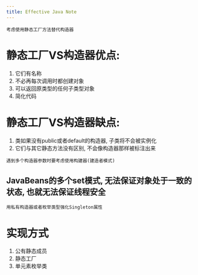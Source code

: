 ```yaml
---
title: Effective Java Note
---
```

    考虑使用静态工厂方法替代构造器
# 静态工厂VS构造器优点:
  1. 它们有名称
  2. 不必再每次调用时都创建对象
  3. 可以返回原类型的任何子类型对象
  4. 简化代码

# 静态工厂VS构造器缺点:
  1. 类如果没有public或者default的构造器, 子类将不会被实例化
  2. 它们与其它静态方法没有区别, 不会像构造器那样被标注出来
  
    遇到多个构造器参数时要考虑使用构建器(建造者模式)
## JavaBeans的多个set模式, 无法保证对象处于一致的状态, 也就无法保证线程安全

    用私有构造器或者枚举类型强化Singleton属性
# 实现方式
  1. 公有静态成员
  2. 静态工厂
  3. 单元素枚举类
